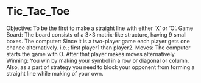 # Tic_Tac_Toe
Objective: To be the first to make a straight line with either ‘X’ or ‘O’.
Game Board: The board consists of a 3×3 matrix-like structure, having 9 small boxes.
The computer: Since it is a two-player game each player gets one chance alternatively. i.e.; first player1 than player2.
Moves: The computer starts the game with O. After that player makes moves alternatively.
Winning: You win by making your symbol in a row or diagonal or column. Also, as a part of strategy you need to block your opponent from forming a straight line while making of your own.
